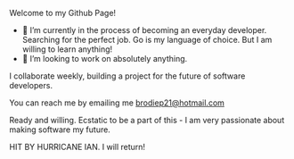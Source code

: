 Welcome to my Github Page!


- 🔭 I’m currently in the process of becoming an everyday developer. Searching for the perfect job.  Go is my language of choice. But I am willing to learn anything!
- 👯 I’m looking to work on absolutely anything. 

I collaborate weekly, building a project for the future of software developers. 


You can reach me by emailing me brodiep21@hotmail.com


Ready and willing. Ecstatic to be a part of this - I am very passionate about making software my future. 

HIT BY HURRICANE IAN. I will return!
